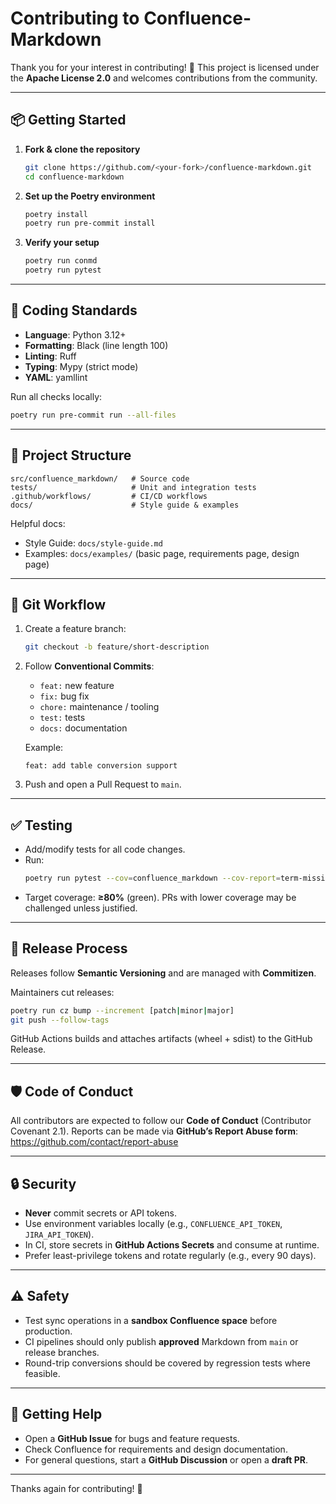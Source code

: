 # Contributing to Confluence-Markdown

Thank you for your interest in contributing! 🎉
This project is licensed under the **Apache License 2.0** and welcomes contributions from the community.

---

## 📦 Getting Started

1. **Fork & clone the repository**
   ```bash
   git clone https://github.com/<your-fork>/confluence-markdown.git
   cd confluence-markdown
   ```

2. **Set up the Poetry environment**
   ```bash
   poetry install
   poetry run pre-commit install
   ```

3. **Verify your setup**
   ```bash
   poetry run conmd
   poetry run pytest
   ```

---

## 📝 Coding Standards

- **Language**: Python 3.12+
- **Formatting**: Black (line length 100)
- **Linting**: Ruff
- **Typing**: Mypy (strict mode)
- **YAML**: yamllint

Run all checks locally:
```bash
poetry run pre-commit run --all-files
```

---

## 📂 Project Structure

```
src/confluence_markdown/   # Source code
tests/                     # Unit and integration tests
.github/workflows/         # CI/CD workflows
docs/                      # Style guide & examples
```

Helpful docs:
- Style Guide: `docs/style-guide.md`
- Examples: `docs/examples/` (basic page, requirements page, design page)

---

## 🔀 Git Workflow

1. Create a feature branch:
   ```bash
   git checkout -b feature/short-description
   ```

2. Follow **Conventional Commits**:
   - `feat:` new feature
   - `fix:` bug fix
   - `chore:` maintenance / tooling
   - `test:` tests
   - `docs:` documentation

   Example:
   ```
   feat: add table conversion support
   ```

3. Push and open a Pull Request to `main`.

---

## ✅ Testing

- Add/modify tests for all code changes.
- Run:
  ```bash
  poetry run pytest --cov=confluence_markdown --cov-report=term-missing
  ```
- Target coverage: **≥80%** (green). PRs with lower coverage may be challenged unless justified.

---

## 🚀 Release Process

Releases follow **Semantic Versioning** and are managed with **Commitizen**.

Maintainers cut releases:
```bash
poetry run cz bump --increment [patch|minor|major]
git push --follow-tags
```

GitHub Actions builds and attaches artifacts (wheel + sdist) to the GitHub Release.

---

## 🛡️ Code of Conduct

All contributors are expected to follow our **Code of Conduct** (Contributor Covenant 2.1).
Reports can be made via **GitHub’s Report Abuse form**: https://github.com/contact/report-abuse

---

## 🔒 Security

- **Never** commit secrets or API tokens.
- Use environment variables locally (e.g., `CONFLUENCE_API_TOKEN`, `JIRA_API_TOKEN`).
- In CI, store secrets in **GitHub Actions Secrets** and consume at runtime.
- Prefer least-privilege tokens and rotate regularly (e.g., every 90 days).

---

## ⚠️ Safety

- Test sync operations in a **sandbox Confluence space** before production.
- CI pipelines should only publish **approved** Markdown from `main` or release branches.
- Round-trip conversions should be covered by regression tests where feasible.

---

## 🙏 Getting Help

- Open a **GitHub Issue** for bugs and feature requests.
- Check Confluence for requirements and design documentation.
- For general questions, start a **GitHub Discussion** or open a **draft PR**.

---

Thanks again for contributing! 💙
